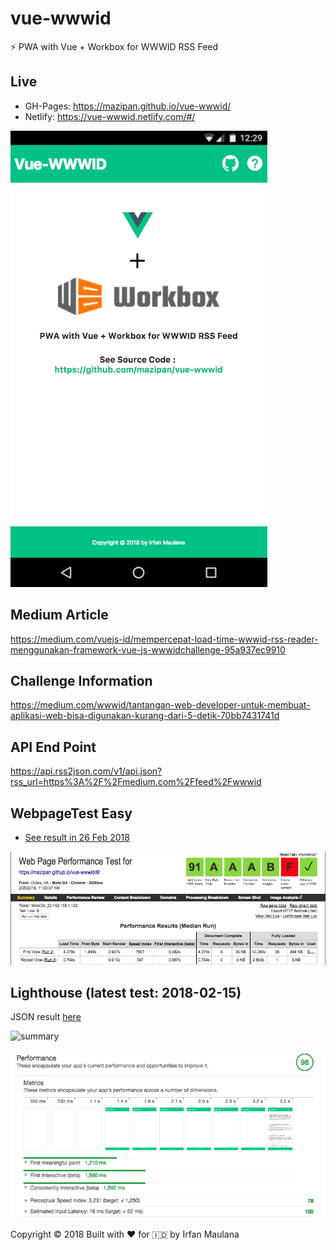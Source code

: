 # vue-wwwid
️️️⚡️ PWA with Vue + Workbox for WWWID RSS Feed

## Live

+ GH-Pages: https://mazipan.github.io/vue-wwwid/
+ Netlify: https://vue-wwwid.netlify.com/#/

![Vue-WWWID Homepage](https://raw.githubusercontent.com/mazipan/vue-wwwid/master/screenshoot-aboutpage.png)

## Medium Article

https://medium.com/vuejs-id/mempercepat-load-time-wwwid-rss-reader-menggunakan-framework-vue-js-wwwidchallenge-95a937ec9910

## Challenge Information

https://medium.com/wwwid/tantangan-web-developer-untuk-membuat-aplikasi-web-bisa-digunakan-kurang-dari-5-detik-70bb7431741d

## API End Point

https://api.rss2json.com/v1/api.json?rss_url=https%3A%2F%2Fmedium.com%2Ffeed%2Fwwwid

## WebpageTest Easy

+ [See result in 26 Feb 2018](https://www.webpagetest.org/result/180226_CX_3bad9e802e569efb3dcb867e0e9cc370/)

![Webpagetest Easy](https://raw.githubusercontent.com/mazipan/vue-wwwid/master/webpagetest/26-02-2018/wpt-result-26-feb-2018.png)

## Lighthouse (latest test: 2018-02-15)

JSON result [here](https://raw.githubusercontent.com/mazipan/vue-wwwid/master/lighthouse-result/2018-02-15/mazipan.github.io-20180215T015206.json)

![summary](https://raw.githubusercontent.com/mazipan/vue-wwwid/master/lighthouse-result/2018-02-15/summary.png)

![perf](https://raw.githubusercontent.com/mazipan/vue-wwwid/master/lighthouse-result/2018-02-15/perf.png)


Copyright © 2018 Built with ❤️ for 🇮🇩 by Irfan Maulana
